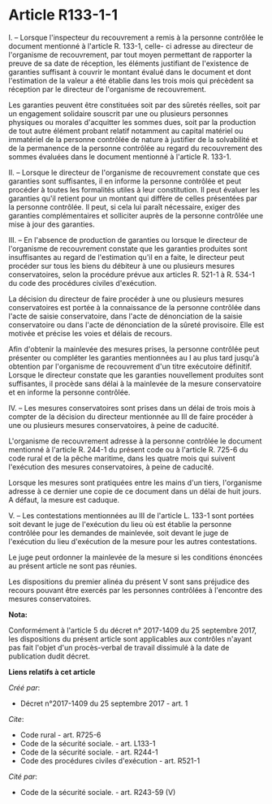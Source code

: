 # Article R133-1-1

I. – Lorsque l'inspecteur du recouvrement a remis à la personne contrôlée le document mentionné à l'article R. 133-1, celle-
ci adresse au directeur de l'organisme de recouvrement, par tout moyen permettant de rapporter la preuve de sa date de
réception, les éléments justifiant de l'existence de garanties suffisant à couvrir le montant évalué dans le document et dont
l'estimation de la valeur a été établie dans les trois mois qui précèdent sa réception par le directeur de l'organisme de
recouvrement. 

Les garanties peuvent être constituées soit par des sûretés réelles, soit par un engagement solidaire souscrit par une ou
plusieurs personnes physiques ou morales d'acquitter les sommes dues, soit par la production de tout autre élément probant
relatif notamment au capital matériel ou immatériel de la personne contrôlée de nature à justifier de la solvabilité et de la
permanence de la personne contrôlée au regard du recouvrement des sommes évaluées dans le document mentionné à l'article R.
133-1. 

II. – Lorsque le directeur de l'organisme de recouvrement constate que ces garanties sont suffisantes, il en informe la
personne contrôlée et peut procéder à toutes les formalités utiles à leur constitution. Il peut évaluer les garanties qu'il
retient pour un montant qui diffère de celles présentées par la personne contrôlée. Il peut, si cela lui paraît nécessaire,
exiger des garanties complémentaires et solliciter auprès de la personne contrôlée une mise à jour des garanties. 

III. – En l'absence de production de garanties ou lorsque le directeur de l'organisme de recouvrement constate que les
garanties produites sont insuffisantes au regard de l'estimation qu'il en a faite, le directeur peut procéder sur tous les
biens du débiteur à une ou plusieurs mesures conservatoires, selon la procédure prévue aux articles R. 521-1 à R. 534-1 du
code des procédures civiles d'exécution. 

La décision du directeur de faire procéder à une ou plusieurs mesures conservatoires est portée à la connaissance de la
personne contrôlée dans l'acte de saisie conservatoire, dans l'acte de dénonciation de la saisie conservatoire ou dans l'acte
de dénonciation de la sûreté provisoire. Elle est motivée et précise les voies et délais de recours. 

Afin d'obtenir la mainlevée des mesures prises, la personne contrôlée peut présenter ou compléter les garanties mentionnées
au I au plus tard jusqu'à obtention par l'organisme de recouvrement d'un titre exécutoire définitif. Lorsque le directeur
constate que les garanties nouvellement produites sont suffisantes, il procède sans délai à la mainlevée de la mesure
conservatoire et en informe la personne contrôlée. 

IV. – Les mesures conservatoires sont prises dans un délai de trois mois à compter de la décision du directeur mentionnée au
III de faire procéder à une ou plusieurs mesures conservatoires, à peine de caducité. 

L'organisme de recouvrement adresse à la personne contrôlée le document mentionné à l'article R. 244-1 du présent code ou à
l'article R. 725-6 du code rural et de la pêche maritime, dans les quatre mois qui suivent l'exécution des mesures
conservatoires, à peine de caducité. 

Lorsque les mesures sont pratiquées entre les mains d'un tiers, l'organisme adresse à ce dernier une copie de ce document
dans un délai de huit jours. A défaut, la mesure est caduque. 

V. – Les contestations mentionnées au III de l'article L. 133-1 sont portées soit devant le juge de l'exécution du lieu où
est établie la personne contrôlée pour les demandes de mainlevée, soit devant le juge de l'exécution du lieu d'exécution de
la mesure pour les autres contestations. 

Le juge peut ordonner la mainlevée de la mesure si les conditions énoncées au présent article ne sont pas réunies. 

Les dispositions du premier alinéa du présent V sont sans préjudice des recours pouvant être exercés par les personnes
contrôlées à l'encontre des mesures conservatoires.

**Nota:**

Conformément à l'article 5 du décret n° 2017-1409 du 25 septembre 2017, les dispositions du présent article sont applicables
aux contrôles n'ayant pas fait l'objet d'un procès-verbal de travail dissimulé à la date de publication dudit décret.

**Liens relatifs à cet article**

_Créé par_:

  - Décret n°2017-1409 du 25 septembre 2017 - art. 1

_Cite_:

  - Code rural - art. R725-6
  - Code de la sécurité sociale. - art. L133-1
  - Code de la sécurité sociale. - art. R244-1
  - Code des procédures civiles d'exécution - art. R521-1

_Cité par_:

  - Code de la sécurité sociale. - art. R243-59 (V)
